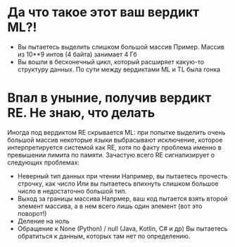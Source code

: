 # Да что такое этот ваш вердикт ML?!
- Вы пытаетесь выделить слишком большой массив
Пример. Массив из 10**9 интов (4 байта) занимает 4 Гб 
- Вы вошли в бесконечный цикл, который расширяет какую-то структуру данных. По сути между вердиктами ML и TL была гонка

# Впал в уныние, получив вердикт RE. Не знаю, что делать
Иногда под вердиктом RE скрывается ML: при попытке выделить очень большой массив некоторые языки выбрасывают исключение, которое интерпретируется системой как RE, хотя по факту проблема именно в превышении лимита по памяти.
Зачастую всего RE сигнализирует о следующих проблемах:
- Неверный тип данных при чтении
Например, вы пытаетесь прочесть строчку, как число
Или вы пытаетесь впихнуть слишком большое число в недостаточно большой тип.
- Выход за границы массива
Напрмер, ваш код пытается взять второй элемент массива, а в нем всего лишь один элемент (вот это поворот!)
- Деление на ноль
- Обращение к None (Python) / null (Java, Kotlin, C# и др)
Вы пытаетесь обратиться к данным, которых там нет по определению.
